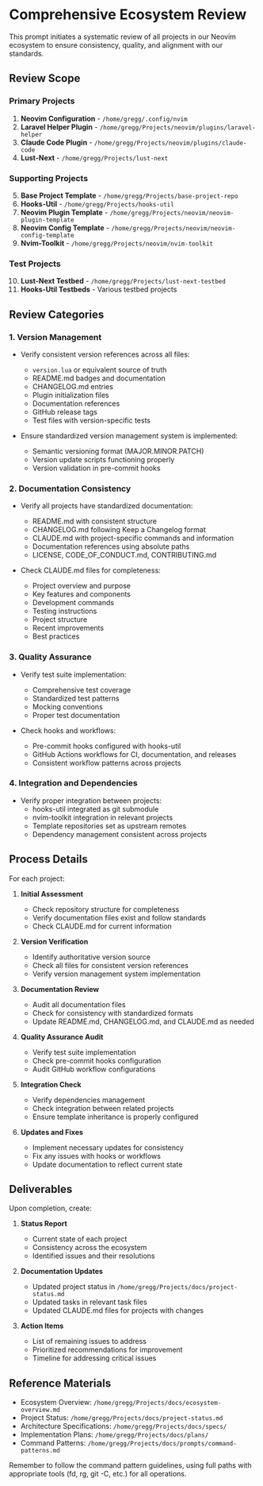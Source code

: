 # Comprehensive Ecosystem Review

This prompt initiates a systematic review of all projects in our Neovim ecosystem to ensure consistency, quality, and alignment with our standards.

## Review Scope

### Primary Projects
1. **Neovim Configuration** - `/home/gregg/.config/nvim`
2. **Laravel Helper Plugin** - `/home/gregg/Projects/neovim/plugins/laravel-helper`
3. **Claude Code Plugin** - `/home/gregg/Projects/neovim/plugins/claude-code`
4. **Lust-Next** - `/home/gregg/Projects/lust-next`

### Supporting Projects
5. **Base Project Template** - `/home/gregg/Projects/base-project-repo`
6. **Hooks-Util** - `/home/gregg/Projects/hooks-util`
7. **Neovim Plugin Template** - `/home/gregg/Projects/neovim/neovim-plugin-template`
8. **Neovim Config Template** - `/home/gregg/Projects/neovim/neovim-config-template`
9. **Nvim-Toolkit** - `/home/gregg/Projects/neovim/nvim-toolkit`

### Test Projects
10. **Lust-Next Testbed** - `/home/gregg/Projects/lust-next-testbed`
11. **Hooks-Util Testbeds** - Various testbed projects

## Review Categories

### 1. Version Management

- Verify consistent version references across all files:
  - `version.lua` or equivalent source of truth
  - README.md badges and documentation
  - CHANGELOG.md entries
  - Plugin initialization files
  - Documentation references
  - GitHub release tags
  - Test files with version-specific tests

- Ensure standardized version management system is implemented:
  - Semantic versioning format (MAJOR.MINOR.PATCH)
  - Version update scripts functioning properly
  - Version validation in pre-commit hooks

### 2. Documentation Consistency

- Verify all projects have standardized documentation:
  - README.md with consistent structure
  - CHANGELOG.md following Keep a Changelog format
  - CLAUDE.md with project-specific commands and information
  - Documentation references using absolute paths
  - LICENSE, CODE_OF_CONDUCT.md, CONTRIBUTING.md

- Check CLAUDE.md files for completeness:
  - Project overview and purpose
  - Key features and components
  - Development commands
  - Testing instructions
  - Project structure
  - Recent improvements
  - Best practices

### 3. Quality Assurance

- Verify test suite implementation:
  - Comprehensive test coverage
  - Standardized test patterns
  - Mocking conventions
  - Proper test documentation

- Check hooks and workflows:
  - Pre-commit hooks configured with hooks-util
  - GitHub Actions workflows for CI, documentation, and releases
  - Consistent workflow patterns across projects

### 4. Integration and Dependencies

- Verify proper integration between projects:
  - hooks-util integrated as git submodule
  - nvim-toolkit integration in relevant projects
  - Template repositories set as upstream remotes
  - Dependency management consistent across projects

## Process Details

For each project:

1. **Initial Assessment**
   - Check repository structure for completeness
   - Verify documentation files exist and follow standards
   - Check CLAUDE.md for current information

2. **Version Verification**
   - Identify authoritative version source
   - Check all files for consistent version references
   - Verify version management system implementation

3. **Documentation Review**
   - Audit all documentation files
   - Check for consistency with standardized formats
   - Update README.md, CHANGELOG.md, and CLAUDE.md as needed

4. **Quality Assurance Audit**
   - Verify test suite implementation
   - Check pre-commit hooks configuration
   - Audit GitHub workflow configurations

5. **Integration Check**
   - Verify dependencies management
   - Check integration between related projects
   - Ensure template inheritance is properly configured

6. **Updates and Fixes**
   - Implement necessary updates for consistency
   - Fix any issues with hooks or workflows
   - Update documentation to reflect current state

## Deliverables

Upon completion, create:

1. **Status Report**
   - Current state of each project
   - Consistency across the ecosystem
   - Identified issues and their resolutions

2. **Documentation Updates**
   - Updated project status in `/home/gregg/Projects/docs/project-status.md`
   - Updated tasks in relevant task files
   - Updated CLAUDE.md files for projects with changes

3. **Action Items**
   - List of remaining issues to address
   - Prioritized recommendations for improvement
   - Timeline for addressing critical issues

## Reference Materials

- Ecosystem Overview: `/home/gregg/Projects/docs/ecosystem-overview.md`
- Project Status: `/home/gregg/Projects/docs/project-status.md`
- Architecture Specifications: `/home/gregg/Projects/docs/specs/`
- Implementation Plans: `/home/gregg/Projects/docs/plans/`
- Command Patterns: `/home/gregg/Projects/docs/prompts/command-patterns.md`

Remember to follow the command pattern guidelines, using full paths with appropriate tools (fd, rg, git -C, etc.) for all operations.